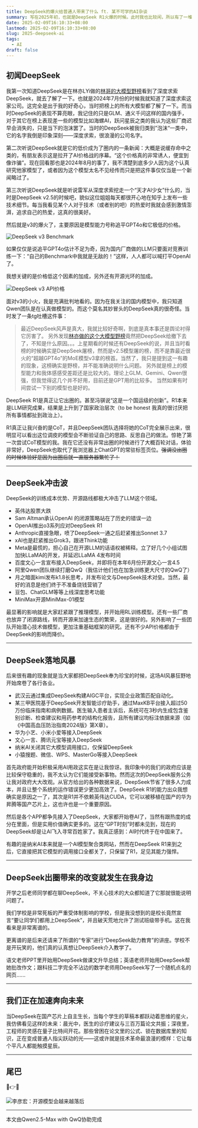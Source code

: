 ```yaml
---
title: DeepSeek的爆火给普通人带来了什么 ft. 某不可学的AI杂谈
summary: 写在2025年初，也就是DeepSeek R1火爆的时候。此时我也比较闲，所以有了一堆废话想要絮叨絮叨，就写出来了。然而可惜我并无专业知识，也无“敏锐的行业视角”，一切都是无聊又不科学的杂谈。
date: 2025-02-09T16:10:33+08:00
lastmod: 2025-02-09T16:10:33+08:00
slug: 2025-deepseek-ai
tags:
  - AI
draft: false
---
```

## 初闻DeepSeek

我第一次知道DeepSeek是在林亦LYi做的[林哥的大模型野榜](https://lyihub.com/)看到了深度求索DeepSeek，就去了解了一下。也就是2024年7月份的时候我就知道了深度求索这家公司。这完全是出于我的好奇心，当时把榜上的所有大模型都了解了一下。而当时DeepSeek的表现不算亮眼，我记住的只是GLM、通义千问这样的国内强手，对于其它在榜上表现差一些的模型比如海螺AI，跃问星辰之类的我认为这些厂商迟早会消失的，只是当下的泡沫罢了。当时的DeepSeek被我归类到”泡沫“一类中，它的名字我倒是印象深刻——深度求索，很浪漫的公司名字。

第二次听说DeepSeek就是它的低价成为了圈内的一条新闻：大概是说缓存命中之类的，有朋友表示这是拉开了AI价格战的序幕。“这个价格真的非常诱人，便宜到像诈骗”。现在回看那也是2024年8月的事了，我不清楚到底多少人因为这个认真研究他家模型了，或者因为这个模型太名不见经传而只是把这件事仅仅当是一个新闻略过了。

第三次听说DeepSeek就是听说雷军从深度求索挖走一个“天才AI少女”什么的，当时是DeepSeek v2.5的时候吧，貌似这位姐姐每天都很开心地在知乎上发布一些技术细节。每当我看见某个人对于技术（或者别的吧）的热爱时我就会感到激情澎湃，追求自己的热爱，这真的很美好。

然后就是v3的爆火了，主要原因是模型能力号称追平GPT4o和它极低的价格。

![DeepSeek v3 Benchmark](https://dp-cdn-deepseek.obs.cn-east-3.myhuaweicloud.com/api-docs/ds_v3_benchmark_hist_zh.jpeg)

如果仅仅是说追平GPT4o估计不足为奇，因为国内厂商做的LLM只要面对竞赛训练一下：“自己的Benchmark中我就是无敌的！”这样，人人都可以喊打平OpenAI了。

我想关键的是价格低这个因素的加成，另外还有开源光环的加成。

![DeepSeek v3 API价格](https://dp-cdn-deepseek.obs.cn-east-3.myhuaweicloud.com/api-docs/ds_v3_price_2_zh.jpeg)

面对v3的小火，我是充满批判地看的。因为在我关注的国内模型中，我只知道Qwen团队是在认真做模型的。而这个莫名其妙冒头的DeepSeek真的很奇怪。当时发了一条tg吐槽这件事：

> 最近DeepSeek风声是真大，我就比较好奇啊，到底是真本事还是舆论衬得它厉害了。
> 另外发现[林亦做的这个大模型野榜](https://lyihub.com/)竟然把DeepSeek给撤下去了，不知是什么原因。。。上星期看的时候还有DeepSeek的说，并且当时看榜的时候确实是DeepSeek屠榜，然而是v2.5模型屠的榜，而不是靠最近很火的“超越GPT4o”的MoE模型v3拿的榜首。当然了，我只是提到这一有趣的现象，这榜确实是野榜，并不能准确说明什么问题。
> 另外就是榜上的模型能力和我体感感受差距还是比较大的。理论上GLM、Gemini、Qwen很强，但我觉得这几个并不好用，目前还是GPT用的比较多。
> 当然如果有时间尝试一下别的模型也是好的。

DeepSeek R1是真正让它出圈的。甚至冯骐说“这是一个国运级的创新”。R1本来是LLM研究成果，结果是上升到了国家政治层次（to be honest 我真的很讨厌把所有事情都扯到政治上）。

R1真正让我兴奋的是CoT，并且DeepSeek团队选择将她的CoT完全展示出来，很明显可以看出这位调皮的模型会不断验证自己的思路、反思自己的做法。惊艳了第一次尝试CoT模型的我。我在它还没有非常出圈的时候进行了大概百轮对话，体验非常好，DeepSeek也取代了我浏览器上ChatGPT的常驻标签页位。~~强调没出圈的时候体验好是因为出圈后就一直服务器繁忙了！~~

---
## DeepSeek冲击波

DeepSeek的训练成本优势、开源路线都极大冲击了LLM这个领域。

- 英伟达股票大跌
- Sam Altman承认OpenAI 的闭源策略站在了历史的错误一边
- OpenAI推出o3系列应对DeepSeek R1
- Anthropic直接急眼，喷了DeepSeek一通之后赶紧推出Sonnet 3.7
- xAI也是赶紧推出Grok3，跟进Think功能
- Meta是最慌的，担心自己在开源LLM的话语权被稀释。立了好几个小组试图加快LLaMA的开发，并延迟LLaMA 4发布时间
- 百度文心一言宣布接入DeepSeek，并即将在本年6月份开源文心一言4.5
- 阿里Qwen团队继续打磨QwQ（我估计他们也在加急训练更大尺寸的QwQ了）
- 月之暗面kimi发布k1.8长思考，并发布论文与DeepSeek技术对垒。当然，最好的消息是他们终于不准备烧钱营销了
- 豆包、ChatGLM等等上线深度思考功能
- MiniMax开源MiniMax-01模型

最显著的影响就是大家赶紧跟了推理模型，并开始用RL训练模型。还有一些厂商也放弃了闭源路线，转而开源来加速生态的繁荣，这是很好的。另外影响了一些团队开始潜心技术做模型，更加注重基础框架的研究。还有不少API价格都由于DeepSeek的影响而降价。

---
## DeepSeek落地风暴

后来很有趣的现象就是当大家都把DeepSeek奉为珍宝的时候，这场AI风暴狂野地开始席卷了各行各业。

- 武汉云通过集成DeepSeek构建AIGC平台，实现企业政策匹配自动化。
- 某三甲医院基于DeepSeek开发智能诊疗助手，通过MaxKB平台接入超过50万份临床指南和病例数据。医生输入患者主诉后，系统可在3秒内生成包含鉴别诊断、检查建议和用药参考的结构化报告，且所有建议均标注依据来源（如《中国高血压防治指南2024版》第X章）。
- 华为小艺、小米小爱等接入DeepSeek
- 文心一言、腾讯元宝等接入DeepSeek
- 纳米AI关闭其它大模型调用接口，仅保留DeepSeek
- 小猿搜题、微信、WPS、MasterGo等接入DeepSeek

首先政府能开始积极采用AI用政这实在是让我惊讶。我印象中的我们的政府应该是比较保守稳重的，我不太认为它们能接受新事物。然而这次的DeepSeek服务公务让我对政府大大改观。从官方给出的各种数据来说，DeepSeek节省了很多人力成本，并且让整个系统的运作错误更少更加高效了。DeepSeek R1的能力出众我想确实是原因之一了，其次是R1并不依赖英伟达CUDA，它可以被移植在国产的华为昇腾等国产芯片上，这也许也是一个重要原因。

然后是各个APP都争先接入了DeepSeek，大家都开始卷AI了，当然有跟热度的成分在里面，但是实用价值确实更多的。这在“GPT时刻”时都未见到，现在的DeepSeek却是让AI飞入寻常百姓家了。我真正感到：AI时代终于在中国来了。

有趣的是纳米AI本来就是一个AI模型聚合类网站，然而在DeepSeek R1来到之后，它直接把其它模型的调用接口全都关了，只保留了R1，足见其能力强悍。

---
## DeepSeek出圈带来的改变就发生在我身边

开学之后老师同学都在聊DeepSeek，不关心技术的大众都知道了它那就很能说明问题了。

我们学校是非常死板的严重受体制影响的学校，但是我没想到的是校长竟然宣言“要让同学们都用上DeepSeek”，并且破天荒地允许了测试班级带手机。这在我看来是非常离谱的。

更离谱的是后来还请来了所谓的“专家”进行“DeepSeek助力教育”的讲座。学校不是开玩笑的，他们真的认真想让DeepSeek介入教学了。

语文老师PPT里开始用DeepSeek做课文升华总结；英语老师开始用DeepSeek帮她批改作文；跟科技二字完全不沾边的数学老师用DeepSeek写了一个随机点名的网页......

---
## 我们正在加速奔向未来

当DeepSeek在国产芯片上自主生长，当每个学生的草稿本都跃动着思维的星火，我仿佛看见这样的未来：晨光中，医生的诊疗建议与三百万篇论文共振；深夜里，工程师的灵感在量子比特间开花。那些曾困在论文里的公式、锁在数据库里的知识，正在变成普通人指尖跃动的光——这或许就是技术革命最浪漫的模样：它让每个平凡人都能触摸星辰。

---
## 尾巴

🤣👉🤡

![李彦宏：开源模型会越来越落后](https://maxlen727.github.io/picx-images-hosting/图片.7pgfh6i7n.webp)

---
本文由Qwen2.5-Max with QwQ协助完成
